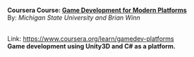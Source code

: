 <b>Coursera Course: <u>Game Development for Modern Platforms</u></b><br/>
By: <i>Michigan State University and Brian Winn</i><br/><br/>

Link: <a href="https://www.coursera.org/learn/gamedev-platforms">https://www.coursera.org/learn/gamedev-platforms</a><b/><br/>
Game development using <b>Unity3D </b> and <b>C#</b> as a platform.<b/>
